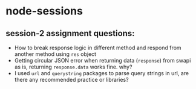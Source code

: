 # node-sessions

## session-2 assignment questions:
- How to break response logic in different method and respond from another method using ```res``` object
- Getting circular JSON error when returning data (```response```) from swapi as is, returning ```response.data``` works fine. why?
- I used ```url``` and ```querystring``` packages to parse query strings in url, are there any recommended practice or libraries?